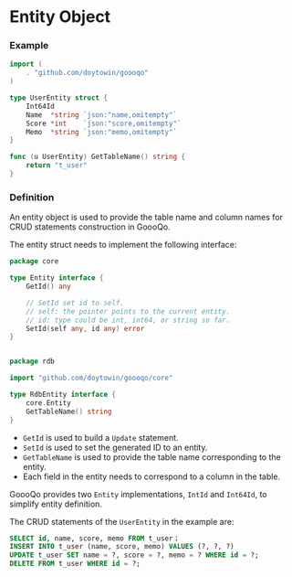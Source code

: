 # Entity Object

### Example

```go
import (
	. "github.com/doytowin/goooqo"
)

type UserEntity struct {
	Int64Id
	Name  *string `json:"name,omitempty"`
	Score *int    `json:"score,omitempty"`
	Memo  *string `json:"memo,omitempty"`
}

func (u UserEntity) GetTableName() string {
	return "t_user"
}
```

### Definition

An entity object is used to provide the table name and column names for CRUD statements construction in GoooQo.

The entity struct needs to implement the following interface:

```go
package core

type Entity interface {
	GetId() any

	// SetId set id to self.
	// self: the pointer points to the current entity.
	// id: type could be int, int64, or string so far.
	SetId(self any, id any) error
}


package rdb

import "github.com/doytowin/goooqo/core"

type RdbEntity interface {
	core.Entity
	GetTableName() string
}
```

* `GetId` is used to build a `Update` statement.
* `SetId` is used to set the generated ID to an entity.
* `GetTableName` is used to provide the table name corresponding to the entity.
* Each field in the entity needs to correspond to a column in the table.

GoooQo provides two `Entity` implementations, `IntId` and `Int64Id`, to simplify entity definition.

The CRUD statements of the `UserEntity` in the example are:

```sql
SELECT id, name, score, memo FROM t_user；
INSERT INTO t_user (name, score, memo) VALUES (?, ?, ?)
UPDATE t_user SET name = ?, score = ?, memo = ? WHERE id = ?;
DELETE FROM t_user WHERE id = ?;
```

